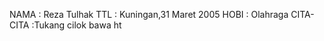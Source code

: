 NAMA       : Reza Tulhak
TTL        : Kuningan,31 Maret 2005
HOBI       : Olahraga
CITA-CITA  :Tukang cilok bawa ht
